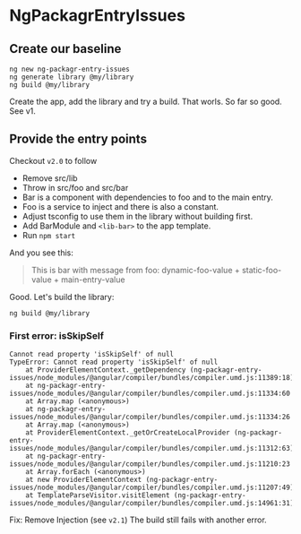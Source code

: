 # NgPackagrEntryIssues

## Create our baseline
```
ng new ng-packagr-entry-issues
ng generate library @my/library
ng build @my/library
```
Create the app, add the library and try a build.
That worls. So far so good. See v1.

## Provide the entry points
Checkout `v2.0` to follow

+ Remove src/lib
+ Throw in src/foo and src/bar
+ Bar is a component with dependencies to foo and to the main entry.
+ Foo is a service to inject and there is also a constant.
+ Adjust tsconfig to use them in the library without building first.
+ Add BarModule and `<lib-bar>` to the app template.
+ Run `npm start`

And you see this:
> This is bar with message from foo: dynamic-foo-value + static-foo-value + main-entry-value


Good. Let's build the library:

```
ng build @my/library
```

### First error: isSkipSelf
```
Cannot read property 'isSkipSelf' of null
TypeError: Cannot read property 'isSkipSelf' of null
    at ProviderElementContext._getDependency (ng-packagr-entry-issues/node_modules/@angular/compiler/bundles/compiler.umd.js:11389:18)
    at ng-packagr-entry-issues/node_modules/@angular/compiler/bundles/compiler.umd.js:11334:60
    at Array.map (<anonymous>)
    at ng-packagr-entry-issues/node_modules/@angular/compiler/bundles/compiler.umd.js:11334:26
    at Array.map (<anonymous>)
    at ProviderElementContext._getOrCreateLocalProvider (ng-packagr-entry-issues/node_modules/@angular/compiler/bundles/compiler.umd.js:11312:63)
    at ng-packagr-entry-issues/node_modules/@angular/compiler/bundles/compiler.umd.js:11210:23
    at Array.forEach (<anonymous>)
    at new ProviderElementContext (ng-packagr-entry-issues/node_modules/@angular/compiler/bundles/compiler.umd.js:11207:49)
    at TemplateParseVisitor.visitElement (ng-packagr-entry-issues/node_modules/@angular/compiler/bundles/compiler.umd.js:14961:31)
```

Fix: Remove Injection (see `v2.1`)
The build still fails with another error.
